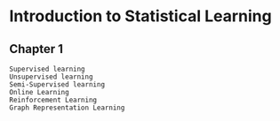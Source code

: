 # Introduction to Statistical Learning 

## Chapter 1
    Supervised learning
    Unsupervised learning
    Semi-Supervised learning
    Online Learning
    Reinforcement Learning
    Graph Representation Learning
